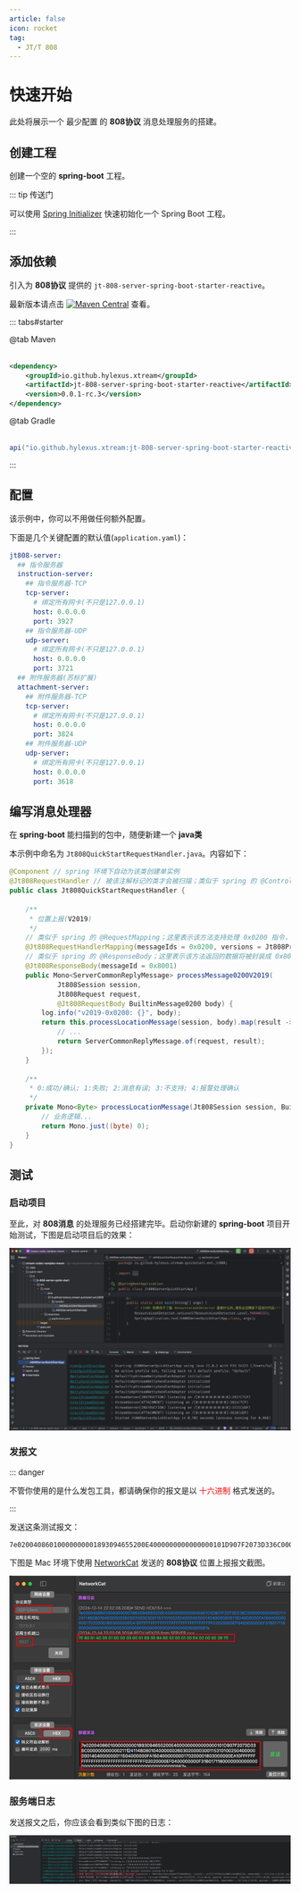 ```yaml
---
article: false
icon: rocket
tag:
  - JT/T 808
---
```


# 快速开始

此处将展示一个 最少配置 的 **808协议** 消息处理服务的搭建。

## 创建工程

创建一个空的 **spring-boot** 工程。

::: tip 传送门

可以使用 [Spring Initializer](https://start.spring.io) 快速初始化一个 Spring Boot 工程。

:::

## 添加依赖

引入为 **808协议** 提供的 `jt-808-server-spring-boot-starter-reactive`。

最新版本请点击
[![Maven Central](https://img.shields.io/maven-central/v/io.github.hylexus.xtream/jt-808-server-spring-boot-starter-reactive.svg?label=Maven%20Central)](https://search.maven.org/search?q=g:%22io.github.hylexus.xtream%22%20AND%20a:%22jt-808-server-spring-boot-starter-reactive%22)
查看。

::: tabs#starter

@tab Maven

```xml

<dependency>
    <groupId>io.github.hylexus.xtream</groupId>
    <artifactId>jt-808-server-spring-boot-starter-reactive</artifactId>
    <version>0.0.1-rc.3</version>
</dependency>
```

@tab Gradle

```groovy

api("io.github.hylexus.xtream:jt-808-server-spring-boot-starter-reactive:0.0.1-rc.3")
```

:::

## 配置

该示例中，你可以不用做任何额外配置。

下面是几个关键配置的默认值(`application.yaml`)：

```yaml
jt808-server:
  ## 指令服务器
  instruction-server:
    ## 指令服务器-TCP
    tcp-server:
      # 绑定所有网卡(不只是127.0.0.1)
      host: 0.0.0.0
      port: 3927
    ## 指令服务器-UDP
    udp-server:
      # 绑定所有网卡(不只是127.0.0.1)
      host: 0.0.0.0
      port: 3721
  ## 附件服务器(苏标扩展)
  attachment-server:
    ## 附件服务器-TCP
    tcp-server:
      # 绑定所有网卡(不只是127.0.0.1)
      host: 0.0.0.0
      port: 3824
    ## 附件服务器-UDP
    udp-server:
      # 绑定所有网卡(不只是127.0.0.1)
      host: 0.0.0.0
      port: 3618
```

## 编写消息处理器

在 **spring-boot** 能扫描到的包中，随便新建一个 **java类**

本示例中命名为 `Jt808QuickStartRequestHandler.java`。内容如下：

```java
@Component // spring 环境下自动为该类创建单实例
@Jt808RequestHandler // 被该注解标记的类才会被扫描；类似于 spring 的 @Controller
public class Jt808QuickStartRequestHandler {

    /**
     * 位置上报(V2019)
     */
    // 类似于 spring 的 @RequestMapping；这里表示该方法支持处理 0x0200 指令，并且是 V2019 版本的指令
    @Jt808RequestHandlerMapping(messageIds = 0x0200, versions = Jt808ProtocolVersion.VERSION_2019)
    // 类似于 spring 的 @ResponseBody；这里表示该方法返回的数据将被封装成 0x8001 指令返回给客户端
    @Jt808ResponseBody(messageId = 0x8001)
    public Mono<ServerCommonReplyMessage> processMessage0200V2019(
            Jt808Session session,
            Jt808Request request,
            @Jt808RequestBody BuiltinMessage0200 body) {
        log.info("v2019-0x0200: {}", body);
        return this.processLocationMessage(session, body).map(result -> {
            // ...
            return ServerCommonReplyMessage.of(request, result);
        });
    }

    /**
     * 0:成功/确认; 1:失败; 2:消息有误; 3:不支持; 4:报警处理确认
     */
    private Mono<Byte> processLocationMessage(Jt808Session session, BuiltinMessage0200 body) {
        // 业务逻辑...
        return Mono.just((byte) 0);
    }
}

```

## 测试

### 启动项目

至此，对 **808消息** 的处理服务已经搭建完毕。启动你新建的 **spring-boot** 项目开始测试，下图是启动项目后的效果：

![quick-start-app-startup](/img/ext/jt/jt808/quick-start/quick-start-app-startup.png)

### 发报文

::: danger

不管你使用的是什么发包工具，都请确保你的报文是以 <span style="color:red;">十六进制</span> 格式发送的。

:::

发送这条测试报文：

```
7e02004086010000000001893094655200E4000000000000000101D907F2073D336C000000000000211124114808010400000026030200003001153101002504000000001404000000011504000000FA160400000000170200001803000000EA10FFFFFFFFFFFFFFFFFFFFFFFFFFFFFFFF02020000EF0400000000F31B017118000000000000000000000000000000000000000000000000567e
```

下图是 Mac 环境下使用 [NetworkCat](https://apps.apple.com/cn/app/networkcat/id6503148471?mt=12) 发送的 **808协议** 位置上报报文截图。

![quick-start-app-startup](/img/ext/jt/jt808/quick-start/quick-start-app-network-cat-0200.png)

### 服务端日志

发送报文之后，你应该会看到类似下图的日志：

![quick-start-app-startup](/img/ext/jt/jt808/quick-start/quick-start-app-0200-log.png)

